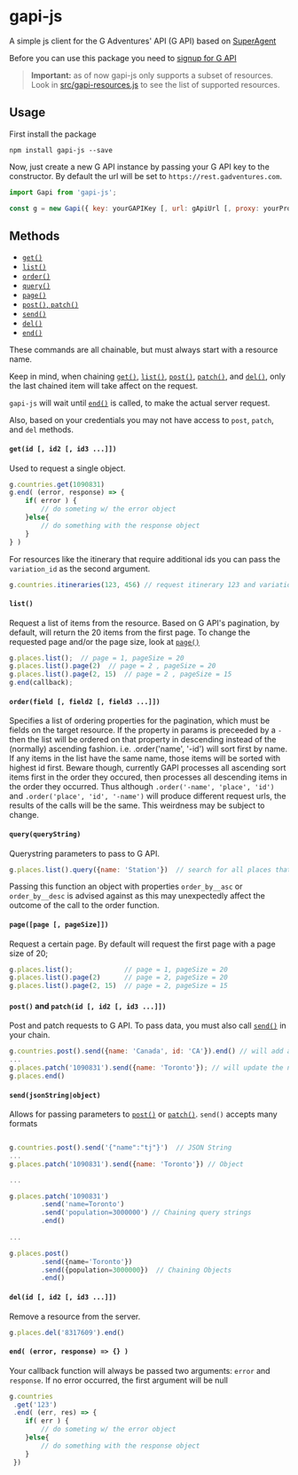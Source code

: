 gapi-js
===========
A simple js client for the G Adventures' API (G API) based on [SuperAgent](https://github.com/visionmedia/superagent)

Before you can use this package you need to [signup for G API](https://developers.gadventures.com/docs/index.html)

> **Important:** as of now gapi-js only supports a subset of resources. Look in [src/gapi-resources.js](https://github.com/gadventures/gapi-js/blob/master/src/gapi-resources.js) to see the list of supported resources.

Usage
-----
First install the package

```
npm install gapi-js --save
```

Now, just create a new G API instance by passing your G API key to the constructor. By default the url will be set to `https://rest.gadventures.com`.

```javascript
import Gapi from 'gapi-js';

const g = new Gapi({ key: yourGAPIKey [, url: gApiUrl [, proxy: yourProxy]] });
```
Methods
-------

* [`get()`](#getid--id2--id3-)
* [`list()`](#list)
* [`order()`](#orderfield--field2--field3-)
* [`query()`](#queryquerystring)
* [`page()`](#pagepage--pagesize)
* [`post()`, `patch()`](#post-and-patchid--id2--id3-)
* [`send()`](#sendjsonstringobject)
* [`del()`](#delid--id2--id3-)
* [`end()`](#end-error-response---)

These commands are all chainable, but must always start with a resource name.

Keep in mind, when chaining [`get()`](#getresourceid), [`list()`](#list), [`post()`](#post-and-patchresourceid), [`patch()`](#post-and-patchresourceid), and [`del()`](#delresourceid), only the last chained item will take affect on the request.
  
`gapi-js` will wait until [`end()`](#end-error-response---) is called, to make the actual server request.

Also, based on your credentials you may not have access to `post`, `patch`, and `del` methods.

#### `get(id [, id2 [, id3 ...]])`

Used to request a single object.

```javascript
g.countries.get(1090831)
g.end( (error, response) => {
    if( error ) {
        // do someting w/ the error object
    }else{
        // do something with the response object
    }
} )
```

For resources like the itinerary that require additional ids you can pass the `variation_id` as the second argument.

```javascript
g.countries.itineraries(123, 456) // request itinerary 123 and variation 456
```

#### `list()`

Request a list of items from the resource. Based on G API's pagination, by default, will return the 20 items from the first page. To change the requested page and/or the page size, look at [`page()`](#pagepage--pagesize) 

```javascript
g.places.list();  // page = 1, pageSize = 20
g.places.list().page(2)  // page = 2 , pageSize = 20
g.places.list().page(2, 15)  // page = 2 , pageSize = 15
g.end(callback);
```

#### `order(field [, field2 [, field3 ...]])`

Specifies a list of ordering properties for the pagination, which must be fields on the target resource.  If the property in params is preceeded by a `-` then the list will be ordered on that property in descending instead of the (normally) ascending fashion.  i.e. .order('name', '-id') will sort first by name.  If any items in the list have the same name, those items will be sorted with highest id first.  Beware though, currently GAPI processes all ascending sort items first in the order they occured, then processes all descending items in the order they occurred.  Thus although  `.order('-name', 'place', 'id')` and `.order('place', 'id', '-name')` will produce different request urls, the results of the calls will be the same.  This weirdness may be subject to change.


#### `query(queryString)`

Querystring parameters to pass to G API.

```javascript
g.places.list().query({name: 'Station'})  // search for all places that include 'Station' in their name
```

Passing this function an object with properties `order_by__asc` or `order_by__desc` is advised against as this may unexpectedly affect the outcome of the call to the order function.

#### `page([page [, pageSize]])`

Request a certain page. By default will request the first page with a page size of 20;

```javascript
g.places.list();             // page = 1, pageSize = 20
g.places.list().page(2)      // page = 2, pageSize = 20
g.places.list().page(2, 15)  // page = 2, pageSize = 15
```

#### `post()` and `patch(id [, id2 [, id3 ...]])`
Post and patch requests to G API. To pass data, you must also call [`send()`](#sendjsonstringobject) in your chain.

```javascript
g.countries.post().send({name: 'Canada', id: 'CA'}).end() // will add a new country to the `countries` resource
...
g.places.patch('1090831').send({name: 'Toronto'}); // will update the name of a resource.
g.places.end()
```

#### `send(jsonString|object)`
Allows for passing parameters to [`post()`](#post-and-patchresourceid) or [`patch()`](#post-and-patchresourceid). `send()` accepts many formats
 
```javascript

g.countries.post().send('{"name":"tj"}')  // JSON String
...
g.places.patch('1090831').send({name: 'Toronto'}) // Object

...

g.places.patch('1090831')
        .send('name=Toronto')
        .send('population=3000000') // Chaining query strings
        .end()
        
...

g.places.post()
        .send({name='Toronto'})
        .send({population=3000000})  // Chaining Objects
        .end()

```

#### `del(id [, id2 [, id3 ...]])`
Remove a resource from the server.

```javascript
g.places.del('8317609').end()
```

#### `end( (error, response) => {} )`
Your callback function will always be passed two arguments: `error` and `response`. If no error occurred, the first argument will be null

```javascript
g.countries
 .get('123')
 .end( (err, res) => {
    if( err ) {
        // do someting w/ the error object
    }else{
        // do something with the response object
    }
 })
```
